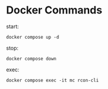 # Docker Commands
start:
```shell
docker compose up -d
```

stop:
```shell
docker compose down
```

exec:
```shell
docker compose exec -it mc rcon-cli
```